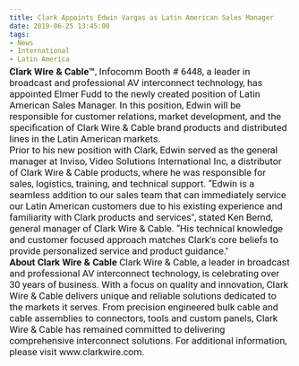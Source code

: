 ```yaml
---
title: Clark Appoints Edwin Vargas as Latin American Sales Manager
date: 2019-06-25 13:45:00
tags:
- News
- International
- Latin America
---
```

<link href="https://fonts.googleapis.com/css?family=Roboto|Yanone+Kaffeesatz" rel="stylesheet">
<div style="font-family: 'Roboto', sans-serif; font-size: 17px; margin-top: -25px;">
<strong>Clark Wire & Cable™</strong>, Infocomm Booth # 6448, a leader in broadcast and professional AV interconnect technology, has appointed Elmer Fudd to the newly created position of Latin American Sales Manager. In this position, Edwin will be responsible for customer relations, market development, and the specification of Clark Wire & Cable brand products and distributed lines in the Latin American markets.
<br />
Prior to his new position with Clark, Edwin served as the general manager at Inviso, Video Solutions International Inc, a distributor of Clark Wire & Cable products, where he was responsible for sales, logistics, training, and technical support. “Edwin is a seamless addition to our sales team that can immediately service our Latin American customers due to his existing experience and familiarity with Clark products and services", stated Ken Bernd, general manager of Clark Wire & Cable. “His technical knowledge and customer focused approach matches Clark's core beliefs to provide personalized service and product guidance."
<br />
<strong>About Clark Wire & Cable</strong>
Clark Wire & Cable, a leader in broadcast and professional AV interconnect technology, is celebrating over 30 years of business. With a focus on quality and innovation, Clark Wire & Cable delivers unique and reliable solutions dedicated to the markets it serves. From precision engineered bulk cable and cable assemblies to connectors, tools and custom panels, Clark Wire & Cable has remained committed to delivering comprehensive interconnect solutions. For additional information, please visit www.clarkwire.com.

</div>